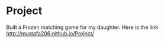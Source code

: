 # Project

Built a Frozen matching game for my daughter. 
Here is the link http://mustafa206.github.io/Project/
